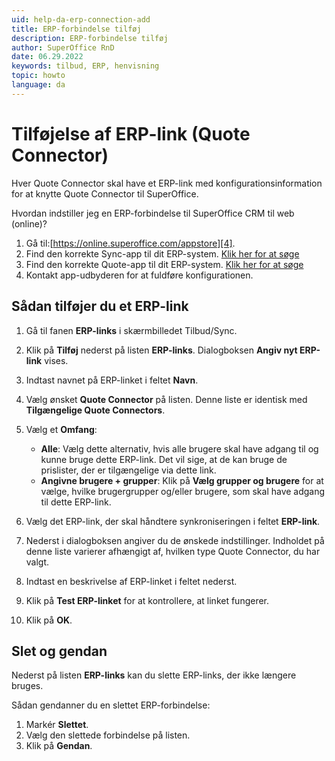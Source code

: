 ```yaml
---
uid: help-da-erp-connection-add
title: ERP-forbindelse tilføj
description: ERP-forbindelse tilføj
author: SuperOffice RnD
date: 06.29.2022
keywords: tilbud, ERP, henvisning
topic: howto
language: da
---
```


# Tilføjelse af ERP-link (Quote Connector)

Hver Quote Connector skal have et ERP-link med konfigurationsinformation for at knytte Quote Connector til SuperOffice.

Hvordan indstiller jeg en ERP-forbindelse til SuperOffice CRM til web (online)?

1. Gå til:[https://online.superoffice.com/appstore][4].
2. Find den korrekte Sync-app til dit ERP-system. [Klik her for at søge][2]
3. Find den korrekte Quote-app til dit ERP-system. [Klik her for at søge][3]
4. Kontakt app-udbyderen for at fuldføre konfigurationen.

## Sådan tilføjer du et ERP-link

1. Gå til fanen **ERP-links** i skærmbilledet Tilbud/Sync.

1. Klik på **Tilføj** nederst på listen **ERP-links**. Dialogboksen **Angiv nyt ERP-link** vises.

1. Indtast navnet på ERP-linket i feltet **Navn**.

1. Vælg ønsket **Quote Connector** på listen. Denne liste er identisk med **Tilgængelige Quote Connectors**.

1. Vælg et **Omfang**:

    * **Alle**: Vælg dette alternativ, hvis alle brugere skal have adgang til og kunne bruge dette ERP-link. Det vil sige, at de kan bruge de prislister, der er tilgængelige via dette link.
    * **Angivne brugere + grupper**: Klik på **Vælg grupper og brugere** for at vælge, hvilke brugergrupper og/eller brugere, som skal have adgang til dette ERP-link.

1. Vælg det ERP-link, der skal håndtere synkroniseringen i feltet **ERP-link**.

1. Nederst i dialogboksen angiver du de ønskede indstillinger. Indholdet på denne liste varierer afhængigt af, hvilken type Quote Connector, du har valgt.

1. Indtast en beskrivelse af ERP-linket i feltet nederst.

1. Klik på **Test ERP-linket** for at kontrollere, at linket fungerer.

1. Klik på **OK**.

## Slet og gendan

Nederst på listen **ERP-links** kan du slette ERP-links, der ikke længere bruges.

Sådan gendanner du en slettet ERP-forbindelse:

1. Markér **Slettet**.
1. Vælg den slettede forbindelse på listen.
1. Klik på **Gendan**.

<!-- Referenced links -->
[4]: https://online.superoffice.com/appstore
[2]: https://online.superoffice.com/appstore/app/search?phrase=sync
[3]: https://online.superoffice.com/appstore/app/search?phrase=quote

<!-- Referenced images -->

